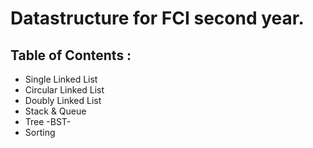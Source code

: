 # Datastructure for FCI second year. 

## Table of Contents : 
  - Single Linked List 
  - Circular Linked List
  - Doubly Linked List
  - Stack & Queue
  - Tree -BST-
  - Sorting 
